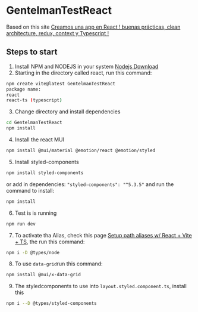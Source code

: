 # GentelmanTestReact

Based on this site 
[Creamos una app en React ! buenas prácticas, clean architecture, redux, context y Typescript !](https://www.youtube.com/watch?v=p9PAmqpCWgA)

## Steps to start
1. Install NPM and NODEJS in your system 
  [Nodejs Download](https://nodejs.org/en/download/current/)
2. Starting in the directory called react, run this command:
```bash
npm create vite@latest GentelmanTestReact
package name:
react
react-ts (typescript)
```
3. Change directory and install dependencies
```bash 
cd GentelmanTestReact
npm install
```
4. Install the react MUI 
```bash
npm install @mui/material @emotion/react @emotion/styled
```
5. Install styled-components
```bash
npm install styled-components
```
or add in dependencies:
```"styled-components": "^5.3.5"``` and run the command to install:
```bash 
npm install
```
6. Test is is running
```bash
npm run dev
```
7. To activate tha Alias, check this page [Setup path aliases w/ React + Vite + TS](https://dev.to/avxkim/setup-path-aliases-w-react-vite-ts-poa), the run this command:
```bash
npm i -D @types/node
```
8. To use ```data-grid```run this command:
```bash
npm install @mui/x-data-grid
```
9. The styledcomponents to use into ```layout.styled.component.ts```, install this
```bash
npm i --D @types/styled-components
```
